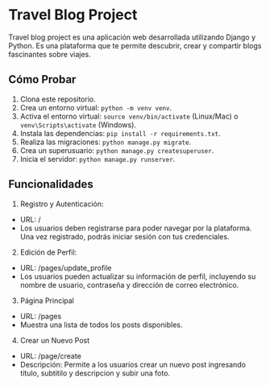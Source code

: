# Travel Blog Project

Travel blog project es una aplicación web desarrollada utilizando Django y Python. Es una plataforma que te permite descubrir, crear y compartir blogs fascinantes sobre viajes.

## Cómo Probar

1. Clona este repositorio.
2. Crea un entorno virtual: `python -m venv venv`.
3. Activa el entorno virtual: `source venv/bin/activate` (Linux/Mac) o `venv\Scripts\activate` (Windows).
4. Instala las dependencias: `pip install -r requirements.txt`.
5. Realiza las migraciones: `python manage.py migrate`.
6. Crea un superusuario: `python manage.py createsuperuser`.
7. Inicia el servidor: `python manage.py runserver`.

## Funcionalidades

1. Registro y Autenticación:

- URL: /
- Los usuarios deben registrarse para poder navegar por la plataforma. Una vez registrado, podrás iniciar sesión con tus credenciales.

2. Edición de Perfil:

- URL: /pages/update_profile
- Los usuarios pueden actualizar su información de perfil, incluyendo su nombre de usuario, contraseña y dirección de correo electrónico.

3. Página Principal

- URL: /pages
- Muestra una lista de todos los posts disponibles.

4. Crear un Nuevo Post

- URL: /page/create
- Descripción: Permite a los usuarios crear un nuevo post ingresando título, subtitilo y descripcion y subir una foto.
